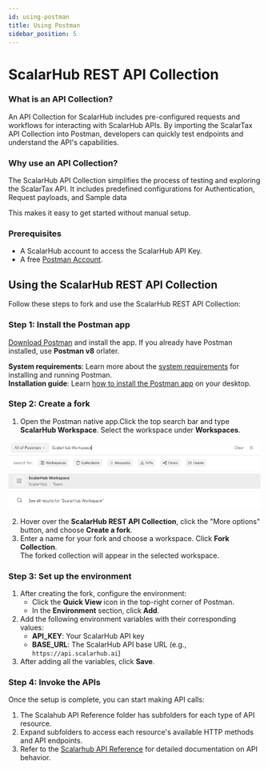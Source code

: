 ```yaml
---
id: using-postman
title: Using Postman
sidebar_position: 5
---
```


# ScalarHub REST API Collection

### What is an API Collection?
An API Collection for ScalarHub includes pre-configured requests and workflows for interacting with ScalarHub APIs. By importing the ScalarTax API Collection into Postman, developers can quickly test endpoints and understand the API's capabilities.

### Why use an API Collection?
The ScalarHub API Collection simplifies the process of testing and exploring the ScalarTax API. It includes predefined configurations for Authentication, Request payloads, and Sample data

This makes it easy to get started without manual setup.

### Prerequisites
- A ScalarHub account to access the ScalarHub API Key.
- A free [Postman Account](https://identity.getpostman.com/signup).

## Using the ScalarHub REST API Collection

Follow these steps to fork and use the ScalarHub REST API Collection:

### Step 1: Install the Postman app
[Download Postman](https://www.postman.com/downloads/) and install the app. If you already have Postman installed, use **Postman v8** orlater.

**System requirements**: Learn more about the [system requirements](https://support.postman.com/hc/en-us/articles/360026135674-What-are-the-system-requirements-for-using-Postman-) for installing and running Postman.  
**Installation guide**: Learn [how to install the Postman app](https://learning.postman.com/docs/getting-started/installation/installation-and-updates/) on your desktop.


### Step 2: Create a fork
1. Open the Postman native app.Click the top search bar and type **ScalarHub Workspace**. Select the workspace under **Workspaces**.

![workspaceImage](/img/postman_img/workspace.png)

2. Hover over the **ScalarHub REST API Collection**, click the "More options" button, and choose **Create a fork**.
3. Enter a name for your fork and choose a workspace. Click **Fork Collection**.  
   The forked collection will appear in the selected workspace.

### Step 3: Set up the environment
1. After creating the fork, configure the environment:
   - Click the **Quick View** icon in the top-right corner of Postman.
   - In the **Environment** section, click **Add**.
2. Add the following environment variables with their corresponding values:
   - **API_KEY**: Your ScalarHub API key
   - **BASE_URL**: The ScalarHub API base URL (e.g., `https://api.scalarhub.ai`)
3. After adding all the variables, click **Save**.

### Step 4: Invoke the APIs
Once the setup is complete, you can start making API calls:

1. The Scalahub API Reference folder has subfolders for each type of API resource.
2. Expand subfolders to access each resource's available HTTP methods and API endpoints.  
3. Refer to the [Scalarhub API Reference](https://docs.scalarhub.ai/reference/api-reference) for detailed documentation on API behavior.


